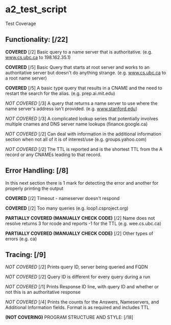 # a2_test_script

Test Coverage

Functionality: [/22]
------
   **COVERED**
   [/2] Basic query to a name server that is authoritative.
   	(e.g. www.cs.ubc.ca to 198.162.35.1)

   **COVERED** 
   [/5] Basic Query that starts at root server and works to an authoritative server but doesn't do anything strange. (e.g. www.cs.ubc.ca to a root name server)

   **COVERED**
   [/5] A basic type query that results in a CNAME and the need to restart the search for the alias. (e.g. prep.ai.mit.edu)

   *NOT COVERED*
   [/3] A query that returns a name server to use where the name server's address isn't provided. (e.g. www.stanford.edu)

   *NOT COVERED*
   [/3] A complicated lookup series that potentially involves multiple cnames and DNS server name lookups (finance.google.ca)

   *NOT COVERED*
   [/2] Can deal with information in the additional information section when not all of it is of interest/use (e.g. groups.yahoo.com)
  
   *NOT COVERED* 
   [/2] The TTL is reported and is the shortest TTL from the A record or any CNAMEs leading to that record.  





Error Handling: [/8]
------
   In this next section there is 1 mark for detecting the error and
   another for properly printing the output
   
   **COVERED**
   [/2] Timeout - nameserver doesn't respond

   **COVERED**
   [/2] Too many queries (e.g. loop1.csproject.org)

   **PARTIALLY COVERED (MANUALLY CHECK CODE)**
   [/2] Name does not resolve returns 3 for rcode and reports -1 for the TTL (e.g. wee.cs.ubc.ca)

   **PARTIALLY COVERED (MANUALLY CHECK CODE)**
   [/2] Other types of errors (e.g. ca)
  



Tracing: [/9]
------
  *NOT COVERED*
  [/2] Prints query ID, server being queried and FQDN
  
  *NOT COVERED*
  [/2] Query ID is different for every query during a run
  
  *NOT COVERED*
  [/1] Prints Response ID line, with query ID and whether or not this is an authoritative response

  *NOT COVERED*
  [/4] Prints the counts for the Answers, Nameservers, and Additional
  Information fields. Format is as required and includes TTL





**(NOT COVERING)**
PROGRAM STRUCTURE AND STYLE: [/18]
